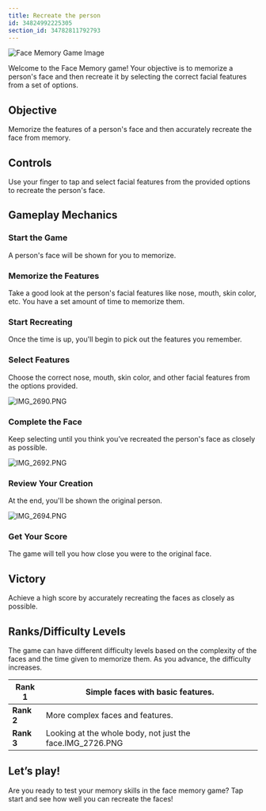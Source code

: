 ```yaml
---
title: Recreate the person
id: 34824992225305
section_id: 34782811792793
---
```

![Face Memory Game Image](https://help.studycat.com/hc/article_attachments/34824961331481)


Welcome to the Face Memory game! Your objective is to memorize a person's face and then recreate it by selecting the correct facial features from a set of options.


## Objective


Memorize the features of a person's face and then accurately recreate the face from memory.


## Controls


Use your finger to tap and select facial features from the provided options to recreate the person's face.


## Gameplay Mechanics


### Start the Game


A person's face will be shown for you to memorize.


### Memorize the Features


Take a good look at the person's facial features like nose, mouth, skin color, etc. You have a set amount of time to memorize them.


### Start Recreating


Once the time is up, you'll begin to pick out the features you remember.


### Select Features


Choose the correct nose, mouth, skin color, and other facial features from the options provided.


![IMG_2690.PNG](https://help.studycat.com/hc/article_attachments/34824961340697)


### Complete the Face


Keep selecting until you think you’ve recreated the person's face as closely as possible.


![IMG_2692.PNG](https://help.studycat.com/hc/article_attachments/34824961345177)


### Review Your Creation


At the end, you'll be shown the original person.


![IMG_2694.PNG](https://help.studycat.com/hc/article_attachments/34824961349017)


### Get Your Score


The game will tell you how close you were to the original face.


## Victory


Achieve a high score by accurately recreating the faces as closely as possible.


## Ranks/Difficulty Levels


The game can have different difficulty levels based on the complexity of the faces and the time given to memorize them. As you advance, the difficulty increases.




| **Rank 1** | Simple faces with basic features. |
| --- | --- |
| **Rank 2** | More complex faces and features. |
| **Rank 3** | Looking at the whole body, not just the face.IMG_2726.PNG |


## Let’s play!


Are you ready to test your memory skills in the face memory game? Tap start and see how well you can recreate the faces!

